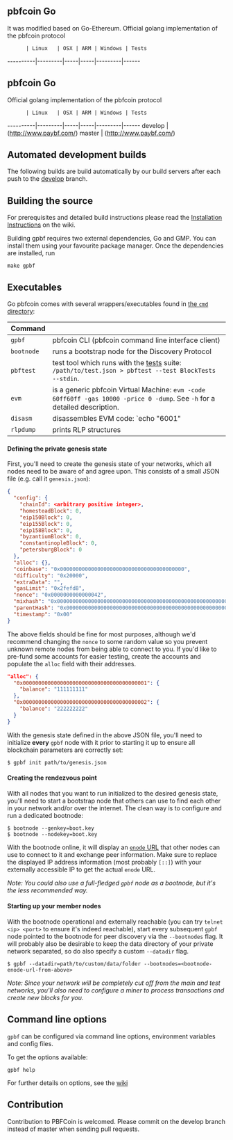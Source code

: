 ## pbfcoin Go

It was modified based on Go-Ethereum. Official golang implementation of the pbfcoin protocol

          | Linux   | OSX | ARM | Windows | Tests
----------|---------|-----|-----|---------|------
## pbfcoin Go

Official golang implementation of the pbfcoin protocol

          | Linux   | OSX | ARM | Windows | Tests
----------|---------|-----|-----|---------|------
develop   | (http://www.paybf.com/)
master    | (http://www.paybf.com/)
## Automated development builds

The following builds are build automatically by our build servers after each push to the [develop](http://www.paybf.com/) branch.

## Building the source

For prerequisites and detailed build instructions please read the
[Installation Instructions](https://github.com/pbfcoin/go-pbfcoin/wiki/Building-pbfcoin)
on the wiki.

Building gpbf requires two external dependencies, Go and GMP.
You can install them using your favourite package manager.
Once the dependencies are installed, run

    make gpbf

## Executables

Go pbfcoin comes with several wrappers/executables found in 
[the `cmd` directory](https://github.com/pbfcoin/go-pbfcoin/tree/develop/cmd):

 Command  |         |
----------|---------|
`gpbf` | pbfcoin CLI (pbfcoin command line interface client) |
`bootnode` | runs a bootstrap node for the Discovery Protocol |
`pbftest` | test tool which runs with the [tests](https://github.com/pbfcoin/tests) suite: `/path/to/test.json > pbftest --test BlockTests --stdin`.
`evm` | is a generic pbfcoin Virtual Machine: `evm -code 60ff60ff -gas 10000 -price 0 -dump`. See `-h` for a detailed description. |
`disasm` | disassembles EVM code: `echo "6001" | disasm` |
`rlpdump` | prints RLP structures |

#### Defining the private genesis state

First, you'll need to create the genesis state of your networks, which all nodes need to be
aware of and agree upon. This consists of a small JSON file (e.g. call it `genesis.json`):

```json
{
  "config": {
    "chainId": <arbitrary positive integer>,
    "homesteadBlock": 0,
    "eip150Block": 0,
    "eip155Block": 0,
    "eip158Block": 0,
    "byzantiumBlock": 0,
    "constantinopleBlock": 0,
    "petersburgBlock": 0
  },
  "alloc": {},
  "coinbase": "0x0000000000000000000000000000000000000000",
  "difficulty": "0x20000",
  "extraData": "",
  "gasLimit": "0x2fefd8",
  "nonce": "0x0000000000000042",
  "mixhash": "0x0000000000000000000000000000000000000000000000000000000000000000",
  "parentHash": "0x0000000000000000000000000000000000000000000000000000000000000000",
  "timestamp": "0x00"
}
```

The above fields should be fine for most purposes, although we'd recommend changing
the `nonce` to some random value so you prevent unknown remote nodes from being able
to connect to you. If you'd like to pre-fund some accounts for easier testing, create
the accounts and populate the `alloc` field with their addresses.

```json
"alloc": {
  "0x0000000000000000000000000000000000000001": {
    "balance": "111111111"
  },
  "0x0000000000000000000000000000000000000002": {
    "balance": "222222222"
  }
}
```

With the genesis state defined in the above JSON file, you'll need to initialize **every**
`gpbf` node with it prior to starting it up to ensure all blockchain parameters are correctly
set:

```shell
$ gpbf init path/to/genesis.json
```

#### Creating the rendezvous point

With all nodes that you want to run initialized to the desired genesis state, you'll need to
start a bootstrap node that others can use to find each other in your network and/or over
the internet. The clean way is to configure and run a dedicated bootnode:

```shell
$ bootnode --genkey=boot.key
$ bootnode --nodekey=boot.key
```

With the bootnode online, it will display an [`enode` URL](https://github.com/pbfcoin/go-pbfcoin/wiki/Building-pbfcoin)
that other nodes can use to connect to it and exchange peer information. Make sure to
replace the displayed IP address information (most probably `[::]`) with your externally
accessible IP to get the actual `enode` URL.

*Note: You could also use a full-fledged `gpbf` node as a bootnode, but it's the less
recommended way.*

#### Starting up your member nodes

With the bootnode operational and externally reachable (you can try
`telnet <ip> <port>` to ensure it's indeed reachable), start every subsequent `gpbf`
node pointed to the bootnode for peer discovery via the `--bootnodes` flag. It will
probably also be desirable to keep the data directory of your private network separated, so
do also specify a custom `--datadir` flag.

```shell
$ gpbf --datadir=path/to/custom/data/folder --bootnodes=<bootnode-enode-url-from-above>
```

*Note: Since your network will be completely cut off from the main and test networks, you'll
also need to configure a miner to process transactions and create new blocks for you.*
## Command line options

`gpbf` can be configured via command line options, environment variables and config files.

To get the options available:

    gpbf help

For further details on options, see the [wiki](https://github.com/bfchain/go-pbfcoin/wiki)

## Contribution

Contribution to PBFCoin is welcomed. Please commit on the develop branch instead of master when sending pull requests.
